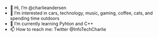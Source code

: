 - 👋 Hi, I’m @charlieandersen
- 👀 I’m interested in cars, technology, music, gaming, coffee, cats, and spending time outdoors
- 🌱 I’m currently learning Pyhton and C++
- 📫 How to reach me: Twitter @InfoTechCharlie

<!---
charlieandersen/charlieandersen is a ✨ special ✨ repository because its `README.md` (this file) appears on your GitHub profile.
You can click the Preview link to take a look at your changes.
--->
